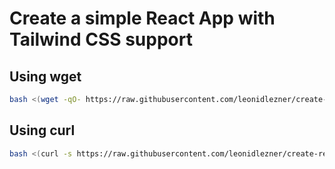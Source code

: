 # Create a simple React App with Tailwind CSS support

## Using wget

```bash
bash <(wget -qO- https://raw.githubusercontent.com/leonidlezner/create-react-app/main/with-tailwind.sh)
```

## Using curl

```bash
bash <(curl -s https://raw.githubusercontent.com/leonidlezner/create-react-app/main/with-tailwind.sh)
```
